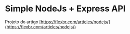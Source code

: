 # Simple NodeJs + Express API
Projeto do artigo [https://flexbr.com/articles/nodejs/](https://flexbr.com/articles/nodejs/)